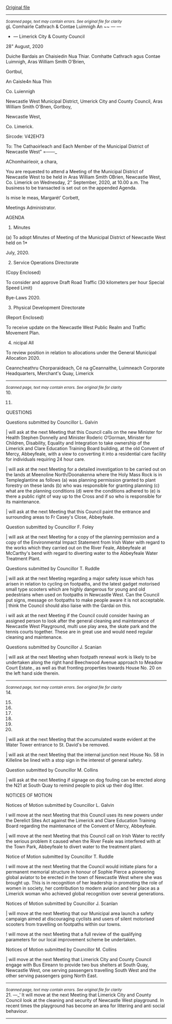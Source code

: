 [Original file](https://www.limerick.ie/sites/default/files/media/documents/2020-09/00-ii-2020-09-02-agenda.pdf)

---
*<small>Scanned page, text may contain errors. See original file for clarity</small>*  
gL Comhairle Cathrach
& Contae Luimnigh
An ~~ — —

- — Limerick City
& County Council

28" August, 2020

Duiche Bardais an Chaisiedin Nua Thiar.
Comhatte Cathrach agus Contae Luimnigh,
Aras William Smith O'Brien,

Gortbul,

An Caisle4n Nua Thin

Co. Luiennigh

Newcastle West Municipal District,
Umerick City and County Council,
Aras William Smith O'Bnen,
Gortboy,

Newcastle West,

Co. Limerick.

Sircode: V42EH73

To: The Cathaoirleach and Each Member of the Municipal District of Newcastle West” =——_

AChomhairleoir, a chara,

You are requested to attend a Meeting of the Municipal District of Newcastle West to be held
in Aras William Smith OBrien, Newcastle West, Co. Limerick on Wednesday, 2" September,
2020, at 10.00 a.m. The business to be transacted is set out on the appended Agenda.

Is mise le meas,
Margarét’ Corbett,

Meetings Administrator.

AGENDA

1. Minutes

(a) To adopt Minutes of Meeting of the Municipal District of Newcastle West held on 1*

July, 2020.

2. Service Operations Directorate

(Copy Enclosed)

To consider and approve Draft Road Traffic (30 kilometers per hour Special Speed Limit)

Bye-Laws 2020.

3. Physical Development Directorate

(Report Enclosed)

To receive update on the Newcastle West Public Realm and Traffic Movement Plan.

4. nicipal All

To review position in relation to allocations under the General Municipal Allocation 2020.

Ceanncheathru Chorparaideach, Cé na gCeannaithe, Luimneach
Corporate Headquarters, Merchant's Quay, Limerick


---
*<small>Scanned page, text may contain errors. See original file for clarity</small>*  
10.

11.

QUESTIONS

Questions submitted by Councillor L. Galvin

| will ask at the next Meeting that this Council calls on the new Minister for Health
Stephen Donnelly and Minister Roderic O’Gorman, Minister for Children, Disability,
Equality and Integration to take ownership of the Limerick and Clare Education
Training Board building, at the old Convent of Mercy, Abbeyfeale, with a view to
converting it into a residential care facility for individuals requiring 24 hour care.

| will ask at the next Meeting for a detailed investigation to be carried out on the
lands at Meenoline North/Doonakenna where the Holy Mass Rock is in
Templeglantine as follows (a) was planning permission granted to plant forestry on
these lands (b) who was responsible for granting planning (c) what are the planning
conditions (d) were the conditions adhered to (e) is there a public right of way up to
the Cross and if so who is responsible for its maintenance.

| will ask at the next Meeting that this Council paint the entrance and surrounding
areas to Fr Casey's Close, Abbeyfeale.

Question submitted by Councillor F. Foley

| will ask at the next Meeting for a copy of the planning permission and a copy of the
Environmental Impact Statement from Irish Water with regard to the works which
they carried out on the River Feale, Abbeyfeale at McCarthy's bend with regard to
diverting water to the Abbeyfeale Water Treatment Plant.

Questions submitted by Councillor T. Ruddle

| will ask at the next Meeting regarding a major safety issue which has arisen in
relation to cycling on footpaths, and the latest gadget motorised small type scooters
which are highly dangerous for young and old pedestrians when used on footpaths in
Newcastle West. Can the Council put signs, message on footpaths to make people
aware it is not acceptable. | think the Council should also liaise with the Gardai on
this.

i will ask at the next Meeting if the Council could consider having an assigned person
to look after the general cleaning and maintenance of Newcastle West Playground,
multi use play area, the skate park and the tennis courts together. These are in great
use and would need regular cleaning and maintenance.

Questions submitted by Councillor J. Scanian

| will ask at the next Meeting when footpath renewal work is likely to be undertaken
along the right hand Beechwood Avenue approach to Meadow Court Estate., as well
as that fronting properties towards House No. 20 on the left hand side therein.


---
*<small>Scanned page, text may contain errors. See original file for clarity</small>*  
14.

15.

16.

17.

18.

19.

20.

| will ask at the next Meeting that the accumulated waste evident at the Water
Tower entrance to St. David's be removed.

| will ask at the next Meeting that the internal junction next House No. 58 in Killeline
be lined with a stop sign in the interest of general safety.

Question submitted by Councillor M. Collins

| will ask at the next Meeting if signage on dog fouling can be erected along the N21
at South Quay to remind people to pick up their dog litter.

NOTICES OF MOTION

Notices of Motion submitted by Councillor L. Galvin

I will move at the next Meeting that this Council uses its new powers under the
Derelict Sites Act against the Limerick and Clare Education Training Board regarding
the maintenance of the Convent of Mercy, Abbeyfeale.

| will move at the next Meeting that this Council call on Irish Water to rectify the
serious problem it caused when the River Feale was interfered with at the Town
Park, Abbeyfeale to divert water to the treatment plant.

Notice of Motion submitted by Councillor T. Ruddle

I will move at the next Meeting that the Council would initiate plans for a permanent
memorial structure in honour of Sophie Pierce a pioneering global aviator to be
erected in the town of Newcastle West where she was brought up. This is in
recognition of her leadership in promoting the role of women in society, her
contribution to modern aviation and her place as a Limerick woman who achieved
global recognition over several generations.

Notices of Motion submitted by Councillor J. Scanlan

| will move at the next Meeting that our Municipal area launch a safety campaign
aimed at discouraging cyclists and users of silent motorised scooters from travelling
on footpaths within our towns.

! will move at the next Meeting that a full review of the qualifying parameters for our
local improvement scheme be undertaken.

Notices of Motion submitted by Councillor M. Collins

| will move at the next Meeting that Limerick City and County Council engage with
Bus Eireann to provide two bus shelters at South Quay, Newcastle West, one serving
passengers travelling South West and the other serving passengers going North East.


---
*<small>Scanned page, text may contain errors. See original file for clarity</small>*  
21. —_‘ It will move at the next Meeting that Limerick City and County Council look at the
cleaning and security of Newcastle West playground. In recent times the playground
has become an area for littering and anti social behaviour.


---
